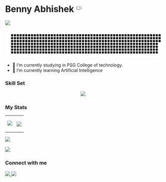 # Benny Abhishek <img align="" src="https://upload.wikimedia.org/wikipedia/commons/thumb/e/e4/Twitter_Verified_Badge.svg/1200px-Twitter_Verified_Badge.svg.png" height="20px" width="20px">

![](https://komarev.com/ghpvc/?username=benny-abhishek&color=blue&style=flat-square)

![gitartwork](gitartwork.svg)




- 🔭 I’m currently studying in PSG College of technology.
- 🌱 I’m currently learning Artificial Intelligence

### Skill Set

<p align="center">
  <a href="https://skillicons.dev">
    <img src="https://skillicons.dev/icons?i=py,cpp,c,postgres,vscode,git,sklearn,vercel," />
  </a>
</p>


### My Stats

<table style="border-collapse: collapse;">
   <tr>
    <td><p align="center"><img src="http://github-profile-summary-cards.vercel.app/api/cards/repos-per-language?username=benny-abhishek&theme=midnight_purple"></td></p>
    <td><p align="center"><img align="center" src="http://github-profile-summary-cards.vercel.app/api/cards/stats?username=benny-abhishek&theme=midnight_purple"></td></p>
   </tr>
</table>
 
<p>
    <img src="https://github-profile-summary-cards.vercel.app/api/cards/profile-details?username=benny-abhishek&theme=midnight_purple"/>
</p>
<p>
    <img src="https://streak-stats.demolab.com?user=benny-abhishek&theme=midnight_purple" />
</p>

### Connect with me

<a href="https://www.instagram.com/benny__0603" target="_blank">
  <img src="https://img.shields.io/static/v1?style=for-the-badge&label=follow+me+on&logo=Instagram&message=Instagram&color=E4405F">
</a>
  
 <a href="https://www.linkedin.com/in/benny-abhishek-a4a721150" target="_blank">
  <img src="https://img.shields.io/static/v1?style=for-the-badge&label=follow+me+on&logo=LinkedIn&message=LinkedIn&color=0A66C2&logoColor=0A66C2">
</a>
